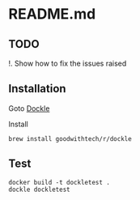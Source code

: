 # README.md

## TODO  
!. Show how to fix the issues raised

## Installation
Goto [Dockle](https://github.com/goodwithtech/dockle)

Install 
```
brew install goodwithtech/r/dockle
```

## Test
```
docker build -t dockletest .
dockle dockletest
```